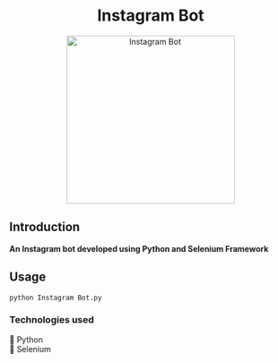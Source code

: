 <h1 align="center">Instagram Bot</h1>

<p align="center">
  <a href="https://github.com/mustafadalga/Instagram-Bot">
    <img src="https://raw.githubusercontent.com/mustafadalga/Instagram-Bot/master/assets/img/logo.png" alt="Instagram Bot" width="300">
  </a>
</p>


## Introduction
**An Instagram bot developed using Python and Selenium Framework**

## Usage
```
python Instagram Bot.py
```

### Technologies used
 :small_blue_diamond: Python  
 :small_blue_diamond: Selenium
